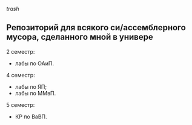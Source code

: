 *trash*

## Репозиторий для всякого си/ассемблерного мусора, сделанного мной в универе

2 семестр:
- лабы по ОАиП.

4 семестр:
- лабы по ЯП;
- лабы по ММвП.

5 семестр:
- КР по ВаВП.
